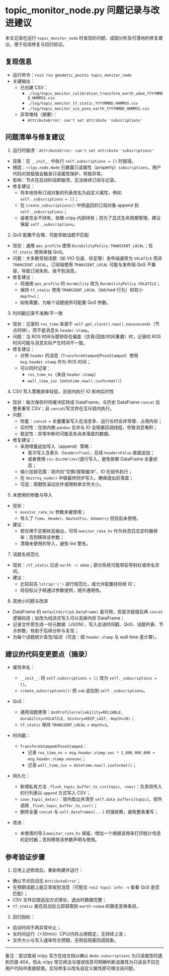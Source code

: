 # topic_monitor_node.py 问题记录与改进建议

本文记录在运行 `topic_monitor_node` 时发现的问题、成因分析及可落地的修复建议，便于后续修复与回归验证。

## 复现信息

- 运行命令：`ros2 run geodetic_points topic_monitor_node`
- 关键输出：
  - 已创建 CSV：
    - `./log/topic_monitor_calibration_transform_earth_odom_YYYYMMDD_HHMMSS.csv`
    - `./log/topic_monitor_tf_static_YYYYMMDD_HHMMSS.csv`
    - `./log/topic_monitor_vio_pose_earth_YYYYMMDD_HHMMSS.csv`
  - 异常堆栈（摘要）：
    - `AttributeError: can't set attribute 'subscriptions'`

## 问题清单与修复建议

1) 运行时崩溃：`AttributeError: can't set attribute 'subscriptions'`
- 现象：在 `__init__` 中执行 `self.subscriptions = []` 时报错。
- 根因：`rclpy.node.Node` 已暴露只读属性（property）`subscriptions`，用户代码对其赋值会触发只读属性保护，导致异常。
- 影响：节点在启动阶段即崩溃，无法继续订阅与记录。
- 修复建议：
  - 将本地持有订阅对象的列表改名为自定义属性，例如 `self._subscriptions = []`；
  - 在 `create_subscriptions()` 中把返回的订阅对象 append 到 `self._subscriptions`；
  - 或者完全不持有，依赖 rclpy 内部持有；但为了显式生命周期管理，建议保留 `self._subscriptions`。

2) QoS 配置不合理，可能导致话题不匹配
- 现状：通用 `qos_profile` 使用 `DurabilityPolicy.TRANSIENT_LOCAL`；仅 `tf_static` 使用单独 QoS。
- 问题：大多数常规话题（如 VIO 位姿、标定等）发布端通常为 `VOLATILE` 而非 `TRANSIENT_LOCAL`。订阅端使用 `TRANSIENT_LOCAL` 可能与发布端 QoS 不兼容，导致订阅失败、收不到消息。
- 修复建议：
  - 将通用 `qos_profile` 的 `durability` 改为 `DurabilityPolicy.VOLATILE`；
  - 保持 `tf_static` 使用 `TRANSIENT_LOCAL`（latched 行为）和较小 `depth=1`；
  - 如有需要，为每个话题提供可配置 QoS 参数。

3) 时间戳记录不准确/不一致
- 现状：记录的 `ros_time` 来源于 `self.get_clock().now().nanoseconds`（节点时钟），而不是消息头 `header.stamp`。
- 问题：当 ROS 时间与壁钟存在偏差（仿真/回放/时间重置）时，记录的 ROS 时间可能与消息实际产生时间不一致。
- 修复建议：
  - 对带 `header` 的消息（`TransformStamped`/`PoseStamped`）使用 `msg.header.stamp` 作为 ROS 时间；
  - 可以同时记录：
    - `ros_time_ns`（来自 `header.stamp`）
    - `wall_time_iso`（`datetime.now().isoformat()`）

4) CSV 写入策略效率较低，且锁内执行 IO 影响实时性
- 现状：每次保存时将缓冲区转成 DataFrame，与历史 DataFrame `concat` 后整表重写 CSV；且 `concat`/写文件在互斥锁内执行。
- 问题：
  - 性能：`concat` + 全量覆盖写入在消息多、运行长时会非常慢、占用内存；
  - 实时性：在锁内做 `pandas` 合并与 IO 会阻塞回调线程，导致消息堆积；
  - 稳定性：异常中断时可能丢失尚未落盘的数据。
- 修复建议：
  - 采用增量追加写入（append）策略：
    - 首次写入含表头（`header=True`），后续 `header=False` 直接追加；
    - 或者使用 `csv.DictWriter`/逐行写入，避免依赖 DataFrame 全量状态；
  - 缩小加锁范围：锁内仅“交换/提取缓冲”，IO 在锁外执行；
  - 在 `destroy_node()` 中做最终同步写入，确保退出前落盘；
  - 可选：周期性滚动文件或限制单文件大小。

5) 未使用的参数与导入
- 现状：
  - `monitor_rate_hz` 参数未被使用；
  - 导入了 `Time`、`Header`、`NavSatFix`、`Odometry` 但目前未使用。
- 建议：
  - 若仅用于定期状态输出，可将 `monitor_rate_hz` 作为状态日志定时器频率；否则移除该参数；
  - 清理未使用的导入，避免 lint 警告。

7) 话题名规范化
- 现状：`/tf_static` 过滤 `earth -> odom`；部分系统可能带前导斜杠或命名空间。
- 建议：
  - 比较前先 `lstrip('/')` 进行规范化，或允许配置目标帧 ID；
  - 将目标父子帧通过参数提供，提升通用性。

8) 其他小问题与改进
- DataFrame 的 `defaultdict(pd.DataFrame)` 虽可用，但首次赋值后再 `concat` 逻辑较绕；如改为纯流式写入可以去掉内存 DataFrame；
- 记录文件旁生成一份元数据（JSON），写入会话时间戳、QoS、话题列表、节点参数，有助于后续分析与复现；
- 为每个话题统计丢包/延迟（可选：按 `header.stamp` 与 wall time 差计算）。

## 建议的代码变更要点（摘录）

- 属性命名：
  - `__init__`: 将 `self.subscriptions = []` 改为 `self._subscriptions = []`。
  - `create_subscriptions()`: 把 `sub` 追加到 `self._subscriptions`。

- QoS：
  - 通用话题使用：`QoSProfile(reliability=RELIABLE, durability=VOLATILE, history=KEEP_LAST, depth=10)`；
  - `tf_static` 保持 `TRANSIENT_LOCAL` + `depth=1`。

- 时间戳：
  - `TransformStamped`/`PoseStamped`：
    - 记录 `ros_time_ns = msg.header.stamp.sec * 1_000_000_000 + msg.header.stamp.nanosec`；
    - 记录 `wall_time_iso = datetime.now().isoformat()`；

- 持久化：
  - 新增私有方法 `_flush_topic_buffer_to_csv(topic, rows)`：负责将传入的行列表以 `append` 方式写入 CSV；
  - `save_topic_data()`：锁内取出并清空 `self.data_buffers[topic]`，锁外调用 `_flush_topic_buffer_to_csv()`；
  - 删除全量 `concat` 与 `self.dataframes[...]` 的强依赖，避免整表重写；

- 改进：
  - 未使用的导入`monitor_rate_hz` 保留，增加一个根据该频率打印统计信息的定时器；否则移除该参数声明与使用。

## 参考验证步骤

1. 应用上述修改后，重新构建并运行：
  - 确认节点启动无 `AttributeError`；
  - 在预期话题上能正常收到消息（可配合 `ros2 topic info -v` 查看 QoS 是否匹配）；
  - CSV 文件应按追加方式增长，退出时数据完整；
  - `tf_static` 能在启动后立即获取到 `earth->odom` 的静态变换条目。

2. 回归指标：
  - 启动时间不再异常中止；
  - 长时间运行（>30min）CPU/内存占用稳定，无持续上涨；
  - 文件大小与写入速率符合预期，无明显阻塞回调现象。

---

备注：尝试查阅 rclpy 官方在线文档以确认 `Node.subscriptions` 为只读属性时遇到页面 404，但从 rclpy 常见用法与错误信息可明确判断该属性为只读且不应在用户代码中直接赋值。实际修复以改名自定义属性即可根治该问题。